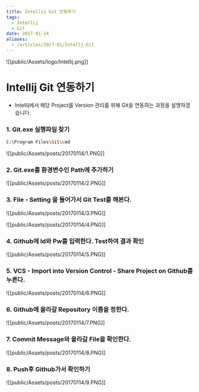 ```yaml
---
title: Intellij Git 연동하기
tags:
  - Intellij
  - Git
date: 2017-01-14
aliases: 
  - /articles/2017-01/Intellj-Git
---
```

![[public/Assets/logo/Intellij.png]]

# **Intellij Git 연동하기**

- Intellij에서 해당 Project를 Version 관리를 위해 Git을 연동하는 과정을 설명하겠습니다.

### 1. Git.exe 실행파일 찾기

```bash
C:\Program Files\Git\cmd
```

![[public/Assets/posts/20170114/1.PNG]]

### 2. Git.exe를 환경변수인 Path에 추가하기

![[public/Assets/posts/20170114/2.PNG]]

### 3. File - Setting 을 들어가서 Git Test를 해본다.

![[public/Assets/posts/20170114/3.PNG]]

![[public/Assets/posts/20170114/4.PNG]]

### 4. Github에 Id와 Pw를 입력한다. Test하여 결과 확인

![[public/Assets/posts/20170114/5.PNG]]

### 5. VCS - Import into Version Control - Share Project on Github를 누른다.

![[public/Assets/posts/20170114/6.PNG]]

### 6. Github에 올라갈 Repository 이름을 정한다.

![[public/Assets/posts/20170114/7.PNG]]

### 7. Commit Message와 올라갈 File을 확인한다.

![[public/Assets/posts/20170114/8.PNG]]

### 8. Push후 Github가서 확인하기

![[public/Assets/posts/20170114/9.PNG]]

